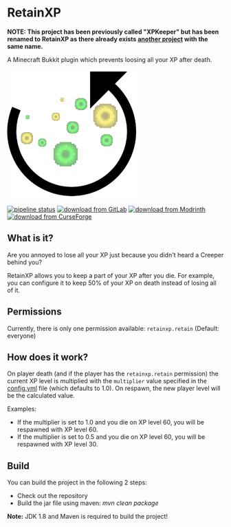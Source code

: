 # RetainXP

**NOTE: This project has been previously called "XPKeeper" but has been renamed to RetainXP as there already exists [another project](https://www.curseforge.com/minecraft/bukkit-plugins/xpkeeper) with the same name.**

A Minecraft Bukkit plugin which prevents loosing all your XP after death.

<img src="logo.png" alt="Logo" height="300"/>

[![pipeline status](https://gitlab.com/Programie/RetainXP/badges/master/pipeline.svg)](https://gitlab.com/Programie/RetainXP/commits/master)
[![download from GitLab](https://img.shields.io/badge/download-Releases-blue?logo=gitlab)](https://gitlab.com/Programie/RetainXP/-/releases)
[![download from Modrinth](https://img.shields.io/badge/download-Modrinth-blue?logo=modrinth)](https://modrinth.com/plugin/retainxp)
[![download from CurseForge](https://img.shields.io/badge/download-CurseForge-blue?logo=curseforge)](https://www.curseforge.com/minecraft/bukkit-plugins/retainxp)

## What is it?

Are you annoyed to lose all your XP just because you didn't heard a Creeper behind you?

RetainXP allows you to keep a part of your XP after you die. For example, you can configure it to keep 50% of your XP on death instead of losing all of it.

## Permissions

Currently, there is only one permission available: `retainxp.retain` (Default: everyone)

## How does it work?

On player death (and if the player has the `retainxp.retain` permission) the current XP level is multiplied with the `multiplier` value specified in the [config.yml](src/main/resources/config.yml) file (which defaults to 1.0). On respawn, the new player level will be the calculated value.

Examples:

* If the multiplier is set to 1.0 and you die on XP level 60, you will be respawned with XP level 60.
* If the multiplier is set to 0.5 and you die on XP level 60, you will be respawned with XP level 30.

## Build

You can build the project in the following 2 steps:

 * Check out the repository
 * Build the jar file using maven: *mvn clean package*

**Note:** JDK 1.8 and Maven is required to build the project!